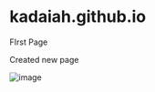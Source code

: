 # kadaiah.github.io
FIrst Page

Created new page 

![image](https://github.com/user-attachments/assets/3d127514-0e45-4aa8-9838-3ab88a24d06e)
